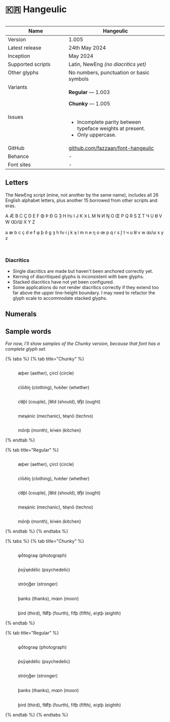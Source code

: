 # 🇰🇷 Hangeulic

<div data-full-width="false"><figure><img src="../../.gitbook/assets/Hangeulic Font Cover landscape.svg" alt=""><figcaption></figcaption></figure></div>

<table><thead><tr><th width="194" valign="top">Name</th><th width="314">Hangeulic</th></tr></thead><tbody><tr><td valign="top">Version</td><td>1.005</td></tr><tr><td valign="top">Latest release</td><td>24th May 2024</td></tr><tr><td valign="top">Inception</td><td>May 2024</td></tr><tr><td valign="top">Supported scripts</td><td>Latin, NewEng <em>(no diacritics yet)</em></td></tr><tr><td valign="top">Other glyphs</td><td>No numbers, punctuation or basic symbols</td></tr><tr><td valign="top">Variants</td><td><p><strong>Regular</strong> — 1.003</p><p><strong>Chunky</strong> — 1.005 </p></td></tr><tr><td valign="top">Issues</td><td><ul><li>Incomplete parity between typeface weights at present.</li><li>Only uppercase.</li></ul></td></tr><tr><td valign="top">GitHub</td><td><a href="https://github.com/fazzaan/font-hangeulic">github.com/fazzaan/font-hangeulic</a></td></tr><tr><td valign="top">Behance</td><td>-</td></tr><tr><td valign="top">Font sites</td><td>-</td></tr></tbody></table>



## Letters

The NewEng script (mine, not another by the same name), includes all 26 English alphabet letters, plus another 15 borrowed from other scripts and eras.

A Æ B C Ç D E F Φ Þ Đ G Ȝ H Ƕ I J K Ʞ L M N И Ŋ O Œ P Q R S Ʃ T Ч U Ȣ V W Ꝏ/Ѡ X Y Z

a æ b c ç d e f φ þ ð g ȝ h ƕ i j k ʞ l m n и ŋ o œ p q r s ʃ t ч u ȣ v w ꝏ/ѡ x y z

<div><figure><img src="../../.gitbook/assets/Alphabet Hangeulic Regular Uppercase.svg" alt=""><figcaption></figcaption></figure> <figure><img src="../../.gitbook/assets/Alphabet Hangeulic Chunky Uppercase.svg" alt=""><figcaption></figcaption></figure></div>

### Diacritics

* Single diacritics are made but haven't been anchored correctly yet.
* Kerning of diacritiqued glyphs is inconsistent with bare glyphs.
* Stacked diacritics have not yet been configured.
* Some applications do not render diacritics correctly if they extend too far above the upper line-height boundary. I may need to refactor the glyph scale to accommodate stacked glyphs.



## Numerals



## Sample words

_For now, I'll show samples of the Chunky version, because that font has a complete glyph set._

{% tabs %}
{% tab title="Chunky" %}
<figure><img src="../../.gitbook/assets/Word Hangeulic Chunky Aether Circle.svg" alt=""><figcaption><p>æþer (aether), çircl (circle)</p></figcaption></figure>

<figure><img src="../../.gitbook/assets/Word Hangeulic Chunky Clothing Whether.svg" alt=""><figcaption><p>clōðiŋ (clothing), ƕéðer (whether)</p></figcaption></figure>

<figure><img src="../../.gitbook/assets/Word Hangeulic Chunky Couple Should Ought.svg" alt=""><figcaption><p>cȣ̂pl (couple), ʃȣld (should), ȣ̊ȝt (ought)</p></figcaption></figure>

<figure><img src="../../.gitbook/assets/Word Hangeulic Chunky Mechanic Techno.svg" alt=""><figcaption><p>meʞánic (mechanic), téʞnō (techno)</p></figcaption></figure>

<figure><img src="../../.gitbook/assets/Word Hangeulic Chunky Month Kitchen.svg" alt=""><figcaption><p>mônþ (month), kíчėn (kitchen)</p></figcaption></figure>
{% endtab %}

{% tab title="Regular" %}
<figure><img src="../../.gitbook/assets/Word Hangeulic Regular Aether Circle.svg" alt=""><figcaption><p>æþer (aether), çircl (circle)</p></figcaption></figure>

<figure><img src="../../.gitbook/assets/Word Hangeulic Regular Clothing Whether.svg" alt=""><figcaption><p>clōðiŋ (clothing), ƕéðer (whether)</p></figcaption></figure>

<figure><img src="../../.gitbook/assets/Word Hangeulic Regular Couple Should Ought.svg" alt=""><figcaption><p>cȣ̂pl (couple), ʃȣld (should), ȣ̊ȝt (ought)</p></figcaption></figure>

<figure><img src="../../.gitbook/assets/Word Hangeulic Regular Mechanic Techno.svg" alt=""><figcaption><p>meʞánic (mechanic), téʞnō (techno)</p></figcaption></figure>

<figure><img src="../../.gitbook/assets/Word Hangeulic Regular Month Kitchen.svg" alt=""><figcaption><p>mônþ (month), kíчėn (kitchen)</p></figcaption></figure>
{% endtab %}
{% endtabs %}

{% tabs %}
{% tab title="Chunky" %}
<figure><img src="../../.gitbook/assets/Word Hangeulic Chunky Photograph.svg" alt=""><figcaption><p>φṓtograφ (photograph)</p></figcaption></figure>

<figure><img src="../../.gitbook/assets/Word Hangeulic Chunky Psychedelic.svg" alt=""><figcaption><p>p̀sȳʞėdélic (psychedelic)</p></figcaption></figure>

<figure><img src="../../.gitbook/assets/Word Hangeulic Chunky Stronger.svg" alt=""><figcaption><p>stróŋg̊er (stronger)</p></figcaption></figure>

<figure><img src="../../.gitbook/assets/Word Hangeulic Chunky Thanks Moon.svg" alt=""><figcaption><p>þanks (thanks), mꝏn (moon)</p></figcaption></figure>

<figure><img src="../../.gitbook/assets/Word Hangeulic Chunky Third Fourth Fifth Eighth.svg" alt=""><figcaption><p>þird (third), fȣ̊rþ (fourth), fifþ (fifth), eiȝtþ (eighth)</p></figcaption></figure>
{% endtab %}

{% tab title="Regular" %}
<figure><img src="../../.gitbook/assets/Word Hangeulic Regular Photograph.svg" alt=""><figcaption><p>φṓtograφ (photograph)</p></figcaption></figure>

<figure><img src="../../.gitbook/assets/Word Hangeulic Regular Psychedelic.svg" alt=""><figcaption><p>p̀sȳʞėdélic (psychedelic)</p></figcaption></figure>

<figure><img src="../../.gitbook/assets/Word Hangeulic Regular Stronger.svg" alt=""><figcaption><p>stróŋg̊er (stronger)</p></figcaption></figure>

<figure><img src="../../.gitbook/assets/Word Hangeulic Regular Thanks Moon.svg" alt=""><figcaption><p>þanks (thanks), mꝏn (moon)</p></figcaption></figure>

<figure><img src="../../.gitbook/assets/Word Hangeulic Regular Third Fourth Fifth Eighth.svg" alt=""><figcaption><p>þird (third), fȣ̊rþ (fourth), fifþ (fifth), eiȝtþ (eighth)</p></figcaption></figure>
{% endtab %}
{% endtabs %}



